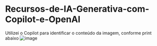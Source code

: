 # Recursos-de-IA-Generativa-com-Copilot-e-OpenAI


Utilizei o Copilot para identificar o conteúdo da imagem, conforme print abaixo
![image](https://github.com/user-attachments/assets/18840de4-dc1e-457b-98ce-a828e0e38114)

